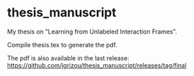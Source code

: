 # thesis_manuscript

My thesis on "Learning from Unlabeled Interaction Frames". 

Compile thesis.tex to generate the pdf.

The pdf is also available in the last release: https://github.com/jgrizou/thesis_manuscript/releases/tag/final

